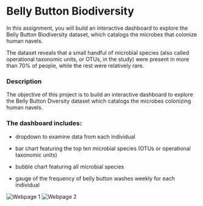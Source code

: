 # Belly Button Biodiversity

In this assignment, you will build an interactive dashboard to explore the Belly Button Biodiversity dataset, which catalogs the microbes that colonize human navels.

The dataset reveals that a small handful of microbial species (also called operational taxonomic units, or OTUs, in the study) were present in more than 70% of people, while the rest were relatively rare.

### Description

The objective of this project is to build an interactive dashboard to explore the Belly Button Diversity dataset which catalogs the microbes colonizing human navels.

### The dashboard includes:

- dropdown to examine data from each individual

- bar chart featuring the top ten microbial species (OTUs or operational taxonomic units)

- bubble chart featuring all microbial species

- gauge of the frequency of belly button washes weekly for each individual

![Webpage 1](https://user-images.githubusercontent.com/98297243/169798476-5a76daa7-aa52-4e78-8b04-4a9d65189118.png)
![Webpage 2](https://user-images.githubusercontent.com/98297243/169798499-98ec9972-94f0-47f6-a2be-d7072d8abf90.png)
